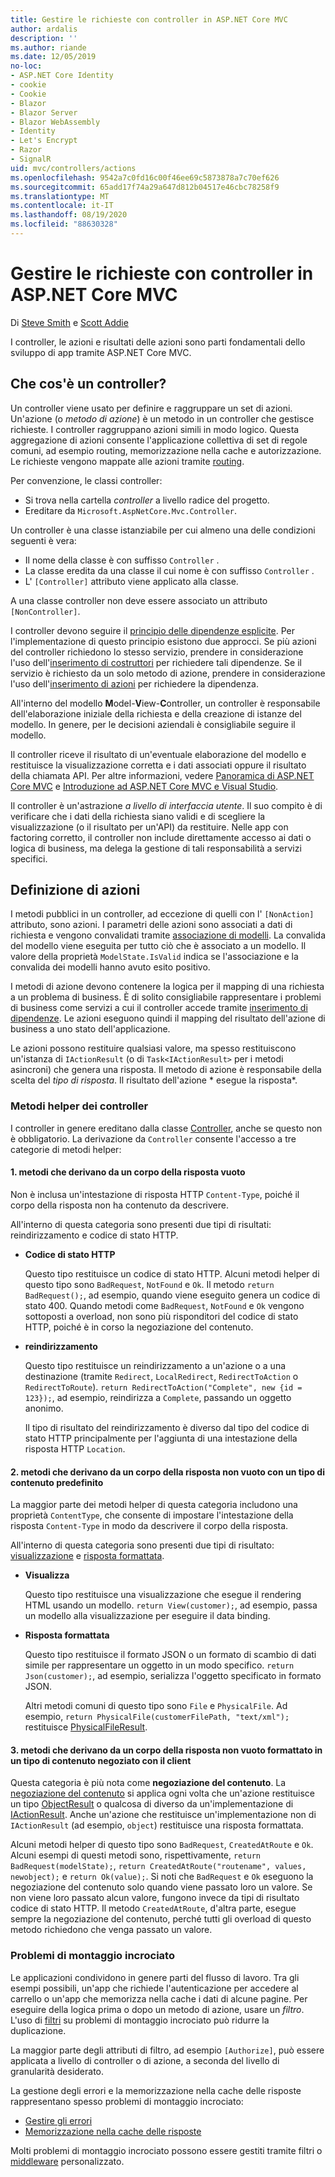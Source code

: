 ```yaml
---
title: Gestire le richieste con controller in ASP.NET Core MVC
author: ardalis
description: ''
ms.author: riande
ms.date: 12/05/2019
no-loc:
- ASP.NET Core Identity
- cookie
- Cookie
- Blazor
- Blazor Server
- Blazor WebAssembly
- Identity
- Let's Encrypt
- Razor
- SignalR
uid: mvc/controllers/actions
ms.openlocfilehash: 9542a7c0fd16c00f46ee69c5873878a7c70ef626
ms.sourcegitcommit: 65add17f74a29a647d812b04517e46cbc78258f9
ms.translationtype: MT
ms.contentlocale: it-IT
ms.lasthandoff: 08/19/2020
ms.locfileid: "88630328"
---
```

# <a name="handle-requests-with-controllers-in-aspnet-core-mvc"></a>Gestire le richieste con controller in ASP.NET Core MVC

Di [Steve Smith](https://ardalis.com/) e [Scott Addie](https://github.com/scottaddie)

I controller, le azioni e risultati delle azioni sono parti fondamentali dello sviluppo di app tramite ASP.NET Core MVC.

## <a name="what-is-a-controller"></a>Che cos'è un controller?

Un controller viene usato per definire e raggruppare un set di azioni. Un'azione (o *metodo di azione*) è un metodo in un controller che gestisce richieste. I controller raggruppano azioni simili in modo logico. Questa aggregazione di azioni consente l'applicazione collettiva di set di regole comuni, ad esempio routing, memorizzazione nella cache e autorizzazione. Le richieste vengono mappate alle azioni tramite [routing](xref:mvc/controllers/routing).

Per convenzione, le classi controller:

* Si trova nella cartella *controller* a livello radice del progetto.
* Ereditare da `Microsoft.AspNetCore.Mvc.Controller`.

Un controller è una classe istanziabile per cui almeno una delle condizioni seguenti è vera:

* Il nome della classe è con suffisso `Controller` .
* La classe eredita da una classe il cui nome è con suffisso `Controller` .
* L' `[Controller]` attributo viene applicato alla classe.

A una classe controller non deve essere associato un attributo `[NonController]`.

I controller devono seguire il [principio delle dipendenze esplicite](/dotnet/standard/modern-web-apps-azure-architecture/architectural-principles#explicit-dependencies). Per l'implementazione di questo principio esistono due approcci. Se più azioni del controller richiedono lo stesso servizio, prendere in considerazione l'uso dell'[inserimento di costruttori](xref:mvc/controllers/dependency-injection#constructor-injection) per richiedere tali dipendenze. Se il servizio è richiesto da un solo metodo di azione, prendere in considerazione l'uso dell'[inserimento di azioni](xref:mvc/controllers/dependency-injection#action-injection-with-fromservices) per richiedere la dipendenza.

All'interno del modello **M**odel-**V**iew-**C**ontroller, un controller è responsabile dell'elaborazione iniziale della richiesta e della creazione di istanze del modello. In genere, per le decisioni aziendali è consigliabile seguire il modello.

Il controller riceve il risultato di un'eventuale elaborazione del modello e restituisce la visualizzazione corretta e i dati associati oppure il risultato della chiamata API. Per altre informazioni, vedere [Panoramica di ASP.NET Core MVC](xref:mvc/overview) e [Introduzione ad ASP.NET Core MVC e Visual Studio](xref:tutorials/first-mvc-app/start-mvc).

Il controller è un'astrazione *a livello di interfaccia utente*. Il suo compito è di verificare che i dati della richiesta siano validi e di scegliere la visualizzazione (o il risultato per un'API) da restituire. Nelle app con factoring corretto, il controller non include direttamente accesso ai dati o logica di business, ma delega la gestione di tali responsabilità a servizi specifici.

## <a name="defining-actions"></a>Definizione di azioni

I metodi pubblici in un controller, ad eccezione di quelli con l' `[NonAction]` attributo, sono azioni. I parametri delle azioni sono associati a dati di richiesta e vengono convalidati tramite [associazione di modelli](xref:mvc/models/model-binding). La convalida del modello viene eseguita per tutto ciò che è associato a un modello. Il valore della proprietà `ModelState.IsValid` indica se l'associazione e la convalida dei modelli hanno avuto esito positivo.

I metodi di azione devono contenere la logica per il mapping di una richiesta a un problema di business. È di solito consigliabile rappresentare i problemi di business come servizi a cui il controller accede tramite [inserimento di dipendenze](xref:mvc/controllers/dependency-injection). Le azioni eseguono quindi il mapping del risultato dell'azione di business a uno stato dell'applicazione.

Le azioni possono restituire qualsiasi valore, ma spesso restituiscono un'istanza di `IActionResult` (o di `Task<IActionResult>` per i metodi asincroni) che genera una risposta. Il metodo di azione è responsabile della scelta del *tipo di risposta*. Il risultato dell'azione * esegue la risposta*.

### <a name="controller-helper-methods"></a>Metodi helper dei controller

I controller in genere ereditano dalla classe [Controller](/dotnet/api/microsoft.aspnetcore.mvc.controller), anche se questo non è obbligatorio. La derivazione da `Controller` consente l'accesso a tre categorie di metodi helper:

#### <a name="1-methods-resulting-in-an-empty-response-body"></a>1. metodi che derivano da un corpo della risposta vuoto

Non è inclusa un'intestazione di risposta HTTP `Content-Type`, poiché il corpo della risposta non ha contenuto da descrivere.

All'interno di questa categoria sono presenti due tipi di risultati: reindirizzamento e codice di stato HTTP.

* **Codice di stato HTTP**

    Questo tipo restituisce un codice di stato HTTP. Alcuni metodi helper di questo tipo sono `BadRequest`, `NotFound` e `Ok`. Il metodo `return BadRequest();`, ad esempio, quando viene eseguito genera un codice di stato 400. Quando metodi come `BadRequest`, `NotFound` e `Ok` vengono sottoposti a overload, non sono più risponditori del codice di stato HTTP, poiché è in corso la negoziazione del contenuto.

* **reindirizzamento**

    Questo tipo restituisce un reindirizzamento a un'azione o a una destinazione (tramite `Redirect`, `LocalRedirect`, `RedirectToAction` o `RedirectToRoute`). `return RedirectToAction("Complete", new {id = 123});`, ad esempio, reindirizza a `Complete`, passando un oggetto anonimo.

    Il tipo di risultato del reindirizzamento è diverso dal tipo del codice di stato HTTP principalmente per l'aggiunta di una intestazione della risposta HTTP `Location`.

#### <a name="2-methods-resulting-in-a-non-empty-response-body-with-a-predefined-content-type"></a>2. metodi che derivano da un corpo della risposta non vuoto con un tipo di contenuto predefinito

La maggior parte dei metodi helper di questa categoria includono una proprietà `ContentType`, che consente di impostare l'intestazione della risposta `Content-Type` in modo da descrivere il corpo della risposta.

All'interno di questa categoria sono presenti due tipi di risultato: [visualizzazione](xref:mvc/views/overview) e [risposta formattata](xref:web-api/advanced/formatting).

* **Visualizza**

    Questo tipo restituisce una visualizzazione che esegue il rendering HTML usando un modello. `return View(customer);`, ad esempio, passa un modello alla visualizzazione per eseguire il data binding.

* **Risposta formattata**

    Questo tipo restituisce il formato JSON o un formato di scambio di dati simile per rappresentare un oggetto in un modo specifico. `return Json(customer);`, ad esempio, serializza l'oggetto specificato in formato JSON.
    
    Altri metodi comuni di questo tipo sono `File` e `PhysicalFile`. Ad esempio, `return PhysicalFile(customerFilePath, "text/xml");` restituisce [PhysicalFileResult](/dotnet/api/microsoft.aspnetcore.mvc.physicalfileresult).

#### <a name="3-methods-resulting-in-a-non-empty-response-body-formatted-in-a-content-type-negotiated-with-the-client"></a>3. metodi che derivano da un corpo della risposta non vuoto formattato in un tipo di contenuto negoziato con il client

Questa categoria è più nota come **negoziazione del contenuto**. La [negoziazione del contenuto](xref:web-api/advanced/formatting#content-negotiation) si applica ogni volta che un'azione restituisce un tipo [ObjectResult](/dotnet/api/microsoft.aspnetcore.mvc.objectresult) o qualcosa di diverso da un'implementazione di [IActionResult](/dotnet/api/microsoft.aspnetcore.mvc.iactionresult). Anche un'azione che restituisce un'implementazione non di `IActionResult` (ad esempio, `object`) restituisce una risposta formattata.

Alcuni metodi helper di questo tipo sono `BadRequest`, `CreatedAtRoute` e `Ok`. Alcuni esempi di questi metodi sono, rispettivamente, `return BadRequest(modelState);`, `return CreatedAtRoute("routename", values, newobject);` e `return Ok(value);`. Si noti che `BadRequest` e `Ok` eseguono la negoziazione del contenuto solo quando viene passato loro un valore. Se non viene loro passato alcun valore, fungono invece da tipi di risultato codice di stato HTTP. Il metodo `CreatedAtRoute`, d'altra parte, esegue sempre la negoziazione del contenuto, perché tutti gli overload di questo metodo richiedono che venga passato un valore.

### <a name="cross-cutting-concerns"></a>Problemi di montaggio incrociato

Le applicazioni condividono in genere parti del flusso di lavoro. Tra gli esempi possibili, un'app che richiede l'autenticazione per accedere al carrello o un'app che memorizza nella cache i dati di alcune pagine. Per eseguire della logica prima o dopo un metodo di azione, usare un *filtro*. L'uso di [filtri](xref:mvc/controllers/filters) su problemi di montaggio incrociato può ridurre la duplicazione.

La maggior parte degli attributi di filtro, ad esempio `[Authorize]`, può essere applicata a livello di controller o di azione, a seconda del livello di granularità desiderato.

La gestione degli errori e la memorizzazione nella cache delle risposte rappresentano spesso problemi di montaggio incrociato:
* [Gestire gli errori](xref:mvc/controllers/filters#exception-filters)
* [Memorizzazione nella cache delle risposte](xref:performance/caching/response)

Molti problemi di montaggio incrociato possono essere gestiti tramite filtri o [middleware](xref:fundamentals/middleware/index) personalizzato.
